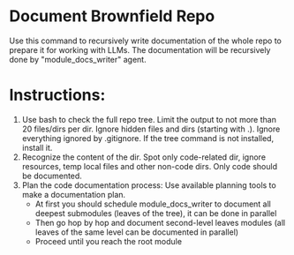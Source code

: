 # Document Brownfield Repo

Use this command to recursively write documentation of the whole repo to prepare it for working with LLMs. The documentation will be recursively done by "module_docs_writer" agent.

# Instructions:
1. Use bash to check the full repo tree. Limit the output to not more than 20 files/dirs per dir. Ignore hidden files and dirs (starting with .). Ignore everything ignored by .gitignore. If the tree command is not installed, install it.
2. Recognize the content of the dir. Spot only code-related dir, ignore resources, temp local files and other non-code dirs. Only code should be documented.
2. Plan the code documentation process: Use available planning tools to make a documentation plan.
    - At first you should schedule module_docs_writer to document all deepest submodules (leaves of the tree), it can be done in parallel
    - Then go hop by hop and document second-level leaves modules (all leaves of the same level can be documented in parallel)
    - Proceed until you reach the root module
